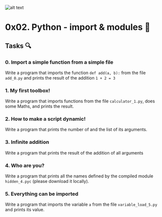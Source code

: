 ![alt text](https://1000marcas.net/wp-content/uploads/2020/11/Python-logo.png)

# 0x02. Python - import & modules 🌱

## Tasks 🔍️
### 0. Import a simple function from a simple file
Write a program that imports the function `def add(a, b):` from the file `add_0.py` and prints the result of the addition `1 + 2 = 3`

### 1. My first toolbox!
Write a program that imports functions from the file `calculator_1.py`, does some Maths, and prints the result.

### 2. How to make a script dynamic!
Write a program that prints the number of and the list of its arguments.

### 3. Infinite addition
Write a program that prints the result of the addition of all arguments

### 4. Who are you?
Write a program that prints all the names defined by the compiled module `hidden_4.pyc` (please download it locally).

### 5. Everything can be imported
Write a program that imports the variable `a` from the file `variable_load_5.py` and prints its value.
